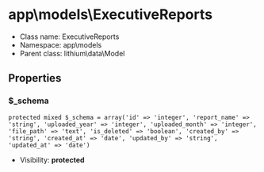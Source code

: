 app\models\ExecutiveReports
===============






* Class name: ExecutiveReports
* Namespace: app\models
* Parent class: lithium\data\Model





Properties
----------


### $_schema

    protected mixed $_schema = array('id' => 'integer', 'report_name' => 'string', 'uploaded_year' => 'integer', 'uploaded_month' => 'integer', 'file_path' => 'text', 'is_deleted' => 'boolean', 'created_by' => 'string', 'created_at' => 'date', 'updated_by' => 'string', 'updated_at' => 'date')





* Visibility: **protected**



